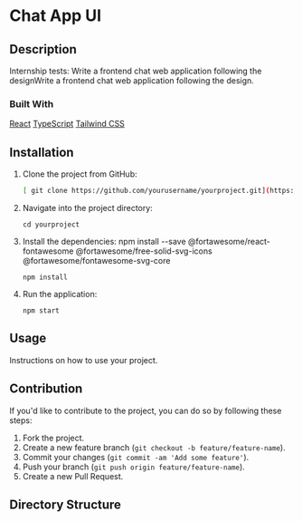 # Chat App UI

## Description

Internship tests: Write a frontend chat web application following the designWrite a frontend chat web application following the design.

### Built With

[React](https://reactjs.org/docs/getting-started.html)
[TypeScript](https://www.typescriptlang.org/docs/)
[Tailwind CSS](https://tailwindcss.com/docs)


## Installation

1. Clone the project from GitHub:

    ```bash
   [ git clone https://github.com/yourusername/yourproject.git](https://github.com/Junkohoutarou/InternTest.git)
    ```

2. Navigate into the project directory:

    ```
    cd yourproject
    ```

3. Install the dependencies:
npm install --save @fortawesome/react-fontawesome @fortawesome/free-solid-svg-icons @fortawesome/fontawesome-svg-core

    ```
    npm install
    ```

4. Run the application:

    ```
    npm start
    ```

## Usage

Instructions on how to use your project.

## Contribution

If you'd like to contribute to the project, you can do so by following these steps:

1. Fork the project.
2. Create a new feature branch (`git checkout -b feature/feature-name`).
3. Commit your changes (`git commit -am 'Add some feature'`).
4. Push your branch (`git push origin feature/feature-name`).
5. Create a new Pull Request.

## Directory Structure


